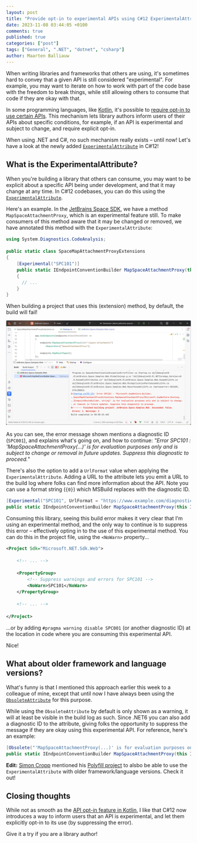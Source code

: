 ```yaml
---
layout: post
title: "Provide opt-in to experimental APIs using C#12 ExperimentalAttribute"
date: 2023-11-08 03:44:05 +0100
comments: true
published: true
categories: ["post"]
tags: ["General", ".NET", "dotnet", "csharp"]
author: Maarten Balliauw
---
```


When writing libraries and frameworks that others are using, it's sometimes hard to convey that a given API is still considered "experimental".
For example, you may want to iterate on how to work with part of the code base with the freedom to break things, while still allowing others to consume that code if they are okay with that.

In some programming languages, like [Kotlin](https://kotlinlang.org/), it's possible to [require opt-in to use certain APIs](https://kotlinlang.org/docs/opt-in-requirements.html).
This mechanism lets library authors inform users of their APIs about specific conditions, for example, if an API is experimental and subject to change, and require explicit opt-in.

When using .NET and C#, no such mechanism really exists – until now! Let's have a look at the newly added [`ExperimentalAttribute`](https://learn.microsoft.com/en-us/dotnet/csharp/language-reference/proposals/csharp-12.0/experimental-attribute) in C#12!

## What is the ExperimentalAttribute?

When you're building a library that others can consume, you may want to be explicit about a specific API being under development, and that it may change at any time.
In C#12 codebases, you can do this using the [`ExperimentalAttribute`](https://learn.microsoft.com/en-us/dotnet/csharp/language-reference/proposals/csharp-12.0/experimental-attribute).

Here's an example. In the [JetBrains Space SDK](https://www.github.com/space-dotnet-sdk/), we have a method `MapSpaceAttachmentProxy`, which is an experimental feature still.
To make consumers of this method aware that it may be changed or removed, we have annotated this method with the `ExperimentalAttribute`:

```csharp
using System.Diagnostics.CodeAnalysis;

public static class SpaceMapAttachmentProxyExtensions
{
    [Experimental("SPC101")]
    public static IEndpointConventionBuilder MapSpaceAttachmentProxy(this IEndpointRouteBuilder endpoints, string path)
    {
      // ...
    }
}
```

When building a project that uses this (extension) method, by default, the build will fail!

![Build failure when using experimental API in .NET](/images/2023/11/experimentalattribute-csharp.png)

As you can see, the error message shown mentions a diagnostic ID (`SPC001`), and explains what's going on, and how to continue:
_"Error SPC101 : 'MapSpaceAttachmentProxy(...)' is for evaluation purposes only and is subject to change or removal in future updates. Suppress this diagnostic to proceed._"

There's also the option to add a `UrlFormat` value when applying the `ExperimentalAttribute`.
Adding a URL to the attribute lets you emit a URL to the build log where folks can find more information about the API.
Note you can use a format string (`{0}`) which MSBuild replaces with the diagnostic ID.

```csharp
[Experimental("SPC101", UrlFormat = "https://www.example.com/diagnostics/{0}.html")]
public static IEndpointConventionBuilder MapSpaceAttachmentProxy(this IEndpointRouteBuilder endpoints, string path)
```

Consuming this library, seeing this build error makes it very clear that I'm using an experimental method, and the only way to continue is to suppress this error – effectively opting in to the use of this experimental method.
You can do this in the project file, using the `<NoWarn>` property...

```xml
<Project Sdk="Microsoft.NET.Sdk.Web">

    <!-- ... -->

    <PropertyGroup>
        <!-- Suppress warnings and errors for SPC101 -->
        <NoWarn>SPC101</NoWarn>
    </PropertyGroup>

    <!-- ... -->

</Project>
```

...or by adding `#pragma warning disable SPC001` (or another diagnostic ID) at the location in code where you are consuming this experimental API.

Nice!

## What about older framework and language versions?

What's funny is that I mentioned this approach earlier this week to a colleague of mine, except that until now I have always been using the [`ObsoleteAttribute`](https://learn.microsoft.com/en-us/dotnet/api/system.obsoleteattribute) for this purpose.

While using the `ObsoleteAttribute` by default is only shown as a warning, it will at least be visible in the build log as such.
Since .NET6 you can also add a diagnostic ID to the attribute, giving folks the opportunity to suppress the message if they are okay using this experimental API.
For reference, here's an example:

```csharp
[Obsolete("'MapSpaceAttachmentProxy(...)' is for evaluation purposes only and is subject to change or removal in future updates. Suppress this diagnostic to remove this warning.", DiagnosticId = "SPC101")]
public static IEndpointConventionBuilder MapSpaceAttachmentProxy(this IEndpointRouteBuilder endpoints, string path)
```

**Edit:** [Simon Cropp](https://mastodon.online/@simoncropp@hachyderm.io/111374391779034564) mentioned his [Polyfill project](https://github.com/SimonCropp/Polyfill/pull/102) to alsbo be able to use the `ExperimentalAttribute` with older framework/language versions. Check it out!

## Closing thoughts

While not as smooth as the [API opt-in feature in Kotlin](https://kotlinlang.org/docs/opt-in-requirements.html), I like that C#12 now introduces a way to inform users that an API is experimental, and let them explicitly opt-in to its use (by suppressing the error).

Give it a try if you are a library author!
